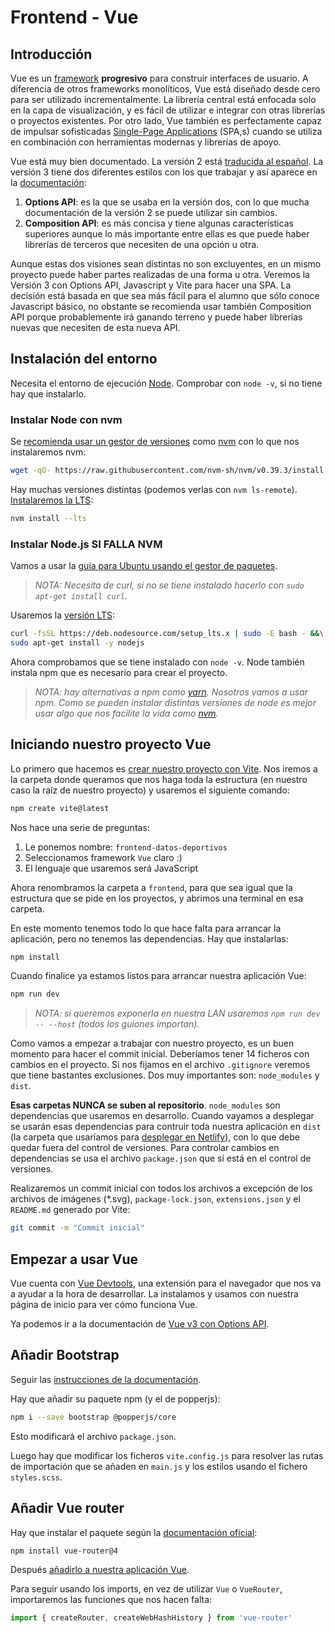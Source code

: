 # Frontend - Vue

## Introducción

Vue es un [framework](https://es.wikipedia.org/wiki/Framework_para_aplicaciones_web) **progresivo** para construir interfaces de usuario. A diferencia de otros frameworks monolíticos, Vue está diseñado desde cero para ser utilizado incrementalmente. La librería central está enfocada solo en la capa de visualización, y es fácil de utilizar e integrar con otras librerías o proyectos existentes. Por otro lado, Vue también es perfectamente capaz de impulsar sofisticadas [Single-Page Applications](https://developer.mozilla.org/en-US/docs/Glossary/SPA) (SPA,s) cuando se utiliza en combinación con herramientas modernas y librerías de apoyo.

Vue está muy bien documentado. La versión 2 está [traducida al español](https://es.vuejs.org/v2/guide/). La versión 3 tiene dos diferentes estilos con los que trabajar y así aparece en la [documentación](https://vuejs.org/guide/introduction.html):
1. **Options API**: es la que se usaba en la versión dos, con lo que mucha documentación de la versión 2 se puede utilizar sin cambios.
1. **Composition API**: es más concisa y tiene algunas características superiores aunque lo más importante entre ellas es que puede haber librerías de terceros que necesiten de una opción u otra.

Aunque estas dos visiones sean distintas no son excluyentes, en un mismo proyecto puede haber partes realizadas de una forma u otra. Veremos la Versión 3 con Options API, Javascript y Vite para hacer una SPA. La decisión está basada en que sea más fácil para el alumno que sólo conoce Javascript básico, no obstante se recomienda usar también Composition API porque probablemente irá ganando terreno y puede haber librerías nuevas que necesiten de esta nueva API.

## Instalación del entorno

Necesita el entorno de ejecución [Node](https://nodejs.org/es/). Comprobar con `node -v`, si no tiene hay que instalarlo.

### Instalar Node con nvm
Se [recomienda usar un gestor de versiones](https://docs.npmjs.com/downloading-and-installing-node-js-and-npm) como [nvm](https://github.com/nvm-sh/nvm) con lo que nos instalaremos nvm:
 ```bash
 wget -qO- https://raw.githubusercontent.com/nvm-sh/nvm/v0.39.3/install.sh | bash
 ```
Hay muchas versiones distintas (podemos verlas con `nvm ls-remote`). [Instalaremos la LTS](https://github.com/nvm-sh/nvm#long-term-support):
```bash
nvm install --lts
```

### Instalar Node.js **SI FALLA NVM**
Vamos a usar la [guía para Ubuntu usando el gestor de paquetes](https://nodejs.org/es/download/package-manager/#distribuciones-linux-basadas-en-debian-y-ubuntu-paquetes-enterprise-linux-fedora-y-snap).
> _NOTA: Necesita de curl, si no se tiene instalado hacerlo con `sudo apt-get install curl`._

Usaremos la [versión LTS](https://github.com/nodesource/distributions/blob/master/README.md#using-ubuntu-4):

```bash
curl -fsSL https://deb.nodesource.com/setup_lts.x | sudo -E bash - &&\
sudo apt-get install -y nodejs
```

Ahora comprobamos que se tiene instalado con `node -v`. Node también instala npm que es necesario para crear el proyecto.
> _NOTA: hay alternativas a npm como [yarn](https://yarnpkg.com/). Nosotros vamos a usar npm. Como se pueden instalar distintas versiones de node es mejor usar algo que nos facilite la vida como [nvm](https://docs.npmjs.com/downloading-and-installing-node-js-and-npm)._

## Iniciando nuestro proyecto Vue

Lo primero que hacemos es [crear nuestro proyecto con Vite](https://vitejs.dev/guide/#scaffolding-your-first-vite-project). Nos iremos a la carpeta donde queramos que nos haga toda la estructura (en nuestro caso la raíz de nuestro proyecto) y usaremos el siguiente comando:

```bash
npm create vite@latest
```

Nos hace una serie de preguntas:
1. Le ponemos nombre: `frontend-datos-deportivos`
1. Seleccionamos framework `Vue` claro :)
1. El lenguaje que usaremos será JavaScript

Ahora renombramos la carpeta a `frontend`, para que sea igual que la estructura que se pide en los proyectos, y abrimos una terminal en esa carpeta.

En este momento tenemos todo lo que hace falta para arrancar la aplicación, pero no tenemos las dependencias. Hay que instalarlas:

```bash
npm install
```

Cuando finalice ya estamos listos para arrancar nuestra aplicación Vue:
```bash
npm run dev
```
> _NOTA: si queremos exponerla en nuestra LAN usaremos `npm run dev -- --host` (todos los guiones importan)._

Como vamos a empezar a trabajar con nuestro proyecto, es un buen momento para hacer el commit inicial. Deberíamos tener 14 ficheros con cambios en el proyecto. Si nos fijamos en el archivo `.gitignore` veremos que tiene bastantes exclusiones. Dos muy importantes son: `node_modules` y `dist`.

**Esas carpetas NUNCA se suben al repositorio**. `node_modules` son dependencias que usaremos en desarrollo. Cuando vayamos a desplegar se usarán esas dependencias para contruir toda nuestra aplicación en `dist` (la carpeta que usaríamos para [desplegar en Netlify](https://www.youtube.com/watch?v=Qd9PhRKPhEs&list=PL_4GjXD29UltPeqCXVBOl32lWBt5QKf_j&index=8)), con lo que debe quedar fuera del control de versiones. Para controlar cambios en dependencias se usa el archivo `package.json` que sí está en el control de versiones.

Realizaremos un commit inicial con todos los archivos a excepción de los archivos de imágenes (*.svg), `package-lock.json`, `extensions.json` y el `README.md` generado por Vite:

```bash
git commit -m "Commit inicial"
```

## Empezar a usar Vue
Vue cuenta con [Vue Devtools](https://devtools.vuejs.org/), una extensión para el navegador que nos va a ayudar a la hora de desarrollar. La instalamos y usamos con nuestra página de inicio para ver cómo funciona Vue.

Ya podemos ir a la documentación de [Vue v3 con Options API](https://vuejs.org/guide/introduction.html#what-is-vue).

## Añadir Bootstrap

Seguir las [instrucciones de la documentación](https://getbootstrap.com/docs/5.3/getting-started/vite/).

Hay que añadir su paquete npm (y el de popperjs):
```bash
npm i --save bootstrap @popperjs/core
```

Esto modificará el archivo `package.json`.

Luego hay que modificar los ficheros `vite.config.js` para resolver las rutas de importación que se añaden en `main.js` y los estilos usando el fichero `styles.scss`.

## Añadir Vue router

Hay que instalar el paquete según la [documentación oficial](https://router.vuejs.org/installation.html):

```bash
npm install vue-router@4
```

Después [añadirlo a nuestra aplicación Vue](https://router.vuejs.org/guide/).

Para seguir usando los imports, en vez de utilizar `Vue` o `VueRouter`, importaremos las funciones que nos hacen falta:

```js
import { createRouter, createWebHashHistory } from 'vue-router'
```